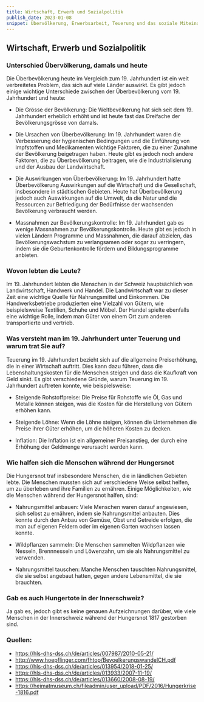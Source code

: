 ```yaml
---
title: Wirtschaft, Erwerb und Sozialpolitik
publish_date: 2023-01-08
snippet: Übervölkerung, Erwerbsarbeit, Teuerung und das soziale Miteinandersein
---
```


## Wirtschaft, Erwerb und Sozialpolitik

### Unterschied Übervölkerung, damals und heute

Die Überbevölkerung heute im Vergleich zum 19. Jahrhundert ist ein weit verbreitetes Problem, das
sich auf viele Länder auswirkt. Es gibt jedoch einige wichtige Unterschiede zwischen der
Überbevölkerung vom 19. Jahrhundert und heute:

- Die Grösse der Bevölkerung: Die Weltbevölkerung hat sich seit dem 19. Jahrhundert
erheblich erhöht und ist heute fast das Dreifache der Bevölkerungsgrösse von damals.

- Die Ursachen von Überbevölkerung: Im 19. Jahrhundert waren die Verbesserung der
hygienischen Bedingungen und die Einführung von Impfstoffen und Medikamenten wichtige
Faktoren, die zu einer Zunahme der Bevölkerung beigetragen haben. Heute gibt es jedoch
noch andere Faktoren, die zu Überbevölkerung beitragen, wie die Industrialisierung und der
Ausbau der Landwirtschaft.

- Die Auswirkungen von Überbevölkerung: Im 19. Jahrhundert hatte Überbevölkerung
Auswirkungen auf die Wirtschaft und die Gesellschaft, insbesondere in städtischen Gebieten.
Heute hat Überbevölkerung jedoch auch Auswirkungen auf die Umwelt, da die Natur und die
Ressourcen zur Befriedigung der Bedürfnisse der wachsenden Bevölkerung verbraucht
werden.

- Massnahmen zur Bevölkerungskontrolle: Im 19. Jahrhundert gab es wenige Massnahmen zur
Bevölkerungskontrolle. Heute gibt es jedoch in vielen Ländern Programme und Massnahmen,
die darauf abzielen, das Bevölkerungswachstum zu verlangsamen oder sogar zu verringern,
indem sie die Geburtenkontrolle fördern und Bildungsprogramme anbieten.

### Wovon lebten die Leute?

Im 19. Jahrhundert lebten die Menschen in der Schweiz hauptsächlich von Landwirtschaft, Handwerk
und Handel. Die Landwirtschaft war zu dieser Zeit eine wichtige Quelle für Nahrungsmittel und
Einkommen. Die Handwerksbetriebe produzierten eine Vielzahl von Gütern, wie beispielsweise
Textilien, Schuhe und Möbel. Der Handel spielte ebenfalls eine wichtige Rolle, indem man Güter von
einem Ort zum anderen transportierte und vertrieb.

### Was versteht man im 19. Jahrhundert unter Teuerung und warum trat Sie auf?

Teuerung im 19. Jahrhundert bezieht sich auf die allgemeine Preiserhöhung, die in einer Wirtschaft
auftritt. Dies kann dazu führen, dass die Lebenshaltungskosten für die Menschen steigen und dass
die Kaufkraft von Geld sinkt. Es gibt verschiedene Gründe, warum Teuerung im 19. Jahrhundert
auftreten konnte, wie beispielsweise:

- Steigende Rohstoffpreise: Die Preise für Rohstoffe wie Öl, Gas und Metalle können steigen, was die Kosten für die Herstellung von Gütern erhöhen kann.

- Steigende Löhne: Wenn die Löhne steigen, können die Unternehmen die Preise ihrer Güter erhöhen, um die höheren Kosten zu decken.
  
- Inflation: Die Inflation ist ein allgemeiner Preisanstieg, der durch eine Erhöhung der Geldmenge verursacht werden kann.

### Wie halfen sich die Menschen während der Hungersnot

Die Hungersnot traf insbesondere Menschen, die in ländlichen Gebieten lebte. Die Menschen
mussten sich auf verschiedene Weise selbst helfen, um zu überleben und ihre Familien zu ernähren.
Einige Möglichkeiten, wie die Menschen während der Hungersnot halfen, sind:

- Nahrungsmittel anbauen: Viele Menschen waren darauf angewiesen, sich selbst zu ernähren,
indem sie Nahrungsmittel anbauten. Dies konnte durch den Anbau von Gemüse, Obst und
Getreide erfolgen, die man auf eigenen Feldern oder im eigenen Garten wachsen lassen
konnte.

- Wildpflanzen sammeln: Die Menschen sammelten Wildpflanzen wie Nesseln, Brennnesseln
und Löwenzahn, um sie als Nahrungsmittel zu verwenden.

- Nahrungsmittel tauschen: Manche Menschen tauschten Nahrungsmittel, die sie selbst
angebaut hatten, gegen andere Lebensmittel, die sie brauchten.

### Gab es auch Hungertote in der Innerschweiz?

Ja gab es, jedoch gibt es keine genauen Aufzeichnungen darüber, wie viele Menschen in der
Innerschweiz während der Hungersnot 1817 gestorben sind.

### Quellen:

- <https://hls-dhs-dss.ch/de/articles/007987/2010-05-21/>
- <http://www.hoepflinger.com/fhtop/BevoelkerungswandelCH.pdf>
- <https://hls-dhs-dss.ch/de/articles/013954/2018-01-25/>
- <https://hls-dhs-dss.ch/de/articles/013933/2007-11-19/>
- <https://hls-dhs-dss.ch/de/articles/013660/2008-08-19/>
- <https://heimatmuseum.ch/fileadmin/user_upload/PDF/2016/Hungerkrise-1816.pdf>
